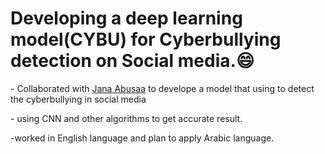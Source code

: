 <!DOCTYPE html>
<html>
<body>
  <h1>Developing a deep learning model(CYBU) for Cyberbullying detection on Social media.&#128516</h1>
  <p>- Collaborated with <a href="https://github.com/Janaherself">Jana Abusaa</a> to develope a model that using to detect the cyberbullying in social media</p>
  <p>- using CNN and other algorithms to get accurate result.</p>
  <p>-worked in English language and plan to apply Arabic language.</p>
</body>
</html>
